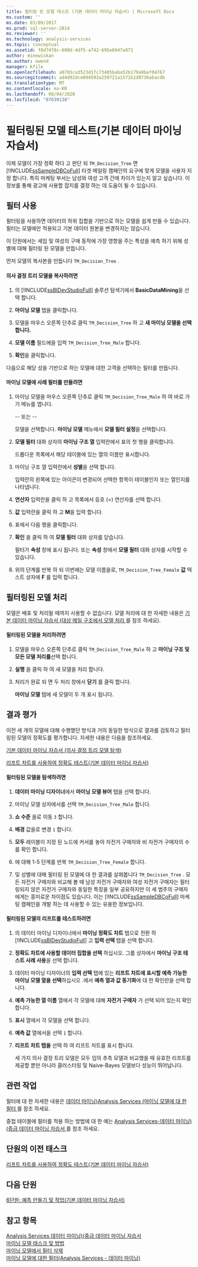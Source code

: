 ```yaml
---
title: 필터링 된 모델 테스트 (기본 데이터 마이닝 자습서) | Microsoft Docs
ms.custom: ''
ms.date: 03/09/2017
ms.prod: sql-server-2014
ms.reviewer: ''
ms.technology: analysis-services
ms.topic: conceptual
ms.assetid: f0d74f8c-600d-4df5-a742-695e6947a071
author: minewiskan
ms.author: owend
manager: kfile
ms.openlocfilehash: a97b5ca3523d1fc73405baba52b179a9bef04767
ms.sourcegitcommit: ad4d92dce894592a259721a1571b1d8736abacdb
ms.translationtype: MT
ms.contentlocale: ko-KR
ms.lasthandoff: 08/04/2020
ms.locfileid: "87639138"
---
```

# <a name="testing-a-filtered-model-basic-data-mining-tutorial"></a>필터링된 모델 테스트(기본 데이터 마이닝 자습서)
  이제 모델이 가장 정확 하다 고 판단 되 `TM_Decision_Tree` 면 [!INCLUDE[ssSampleDBCoFull](../includes/sssampledbcofull-md.md)] 타겟 메일링 캠페인의 요구에 맞게 모델을 사용자 지정 합니다. 특히 마케팅 부서는 남성와 여성 고객 간에 차이가 있는지 알고 싶습니다. 이 정보를 통해 광고에 사용할 잡지를 결정 하는 데 도움이 될 수 있습니다.  
  
## <a name="using-filters"></a>필터 사용  
 필터링을 사용하면 데이터의 하위 집합을 기반으로 하는 모델을 쉽게 만들 수 있습니다. 필터는 모델에만 적용되고 기본 데이터 원본을 변경하지는 않습니다.  
  
 이 단원에서는 세임 및 여성의 구매 동작에 가장 영향을 주는 특성을 예측 하기 위해 성별에 대해 필터링 된 모델을 만듭니다.  
  
 먼저 모델의 복사본을 만듭니다 `TM_Decision_Tree` .  
  
#### <a name="to-copy-the-decision-tree-model"></a>의사 결정 트리 모델을 복사하려면  
  
1.  의 [!INCLUDE[ssBIDevStudioFull](../includes/ssbidevstudiofull-md.md)] 솔루션 탐색기에서 **BasicDataMining**을 선택 합니다.  
  
2.  **마이닝 모델** 탭을 클릭합니다.  
  
3.  모델을 마우스 오른쪽 단추로 클릭 `TM_Decision_Tree` 하 고 **새 마이닝 모델을 선택 합니다.**  
  
4.  **모델 이름** 필드에을 입력 `TM_Decision_Tree_Male` 합니다.  
  
5.  **확인**을 클릭합니다.  
  
 다음으로 해당 성을 기반으로 하는 모델에 대한 고객을 선택하는 필터를 만듭니다.  
  
#### <a name="to-create-a-case-filter-on-a-mining-model"></a>마이닝 모델에 사례 필터를 만들려면  
  
1.  마이닝 모델을 마우스 오른쪽 단추로 클릭 `TM_Decision_Tree_Male` 하 여 바로 가기 메뉴를 엽니다.  
  
     -- 또는 --  
  
     모델을 선택합니다. **마이닝 모델** 메뉴에서 **모델 필터 설정**을 선택합니다.  
  
2.  **모델 필터** 대화 상자의 **마이닝 구조 열** 입력란에서 표의 첫 행을 클릭합니다.  
  
     드롭다운 목록에서 해당 테이블에 있는 열의 이름만 표시합니다.  
  
3.  마이닝 구조 열 입력란에서 **성별**을 선택 합니다.  
  
     입력란의 왼쪽에 있는 아이콘이 변경되어 선택한 항목이 테이블인지 또는 열인지를 나타냅니다.  
  
4.  **연산자** 입력란을 클릭 하 고 목록에서 등호 (=) 연산자를 선택 합니다.  
  
5.  **값** 입력란을 클릭 하 고 **M**을 입력 합니다.  
  
6.  표에서 다음 행을 클릭합니다.  
  
7.  **확인** 을 클릭 하 여 **모델 필터** 대화 상자를 닫습니다.  
  
     필터가 **속성** 창에 표시 됩니다. 또는 **속성** 창에서 **모델 필터** 대화 상자를 시작할 수 있습니다.  
  
8.  위의 단계를 반복 하 되 이번에는 모델 이름을로, `TM_Decision_Tree_Female` **값** 텍스트 상자에 **F** 를 입력 합니다.  
  
## <a name="process-the-filtered-models"></a>필터링된 모델 처리  
 모델은 배포 및 처리될 때까지 사용할 수 없습니다. 모델 처리에 대 한 자세한 내용은 [기본 데이터 마이닝 자습서 &#40;대상 메일 구조에서 모델 처리 ](../../2014/tutorials/processing-models-in-the-targeted-mailing-structure-basic-data-mining-tutorial.md)를 참조 하세요&#41;.  
  
#### <a name="to-process-the-filtered-model"></a>필터링된 모델을 처리하려면  
  
1.  모델을 마우스 오른쪽 단추로 클릭 `TM_Decision_Tree_Male` 하 고 **마이닝 구조 및 모든 모델 처리를**선택 합니다.  
  
2.  **실행** 을 클릭 하 여 새 모델을 처리 합니다.  
  
3.  처리가 완료 되 면 두 처리 창에서 **닫기** 를 클릭 합니다.  
  
     **마이닝 모델** 탭에 새 모델이 두 개 표시 됩니다.  
  
## <a name="evaluate-the-results"></a>결과 평가  
 이전 세 개의 모델에 대해 수행했던 방식과 거의 동일한 방식으로 결과를 검토하고 필터링된 모델의 정확도를 평가합니다. 자세한 내용은 다음을 참조하세요.  
  
 [기본 데이터 마이닝 자습서 &#40;의사 결정 트리 모델 탐색&#41;](../../2014/tutorials/exploring-the-decision-tree-model-basic-data-mining-tutorial.md)  
  
 [리프트 차트를 사용하여 정확도 테스트&#40;기본 데이터 마이닝 자습서&#41;](../../2014/tutorials/testing-accuracy-with-lift-charts-basic-data-mining-tutorial.md)  
  
#### <a name="to-explore-the-filtered-models"></a>필터링된 모델을 탐색하려면  
  
1.  **데이터 마이닝 디자이너**에서 **마이닝 모델 뷰어** 탭을 선택 합니다.  
  
2.  마이닝 모델 상자에서를 선택 `TM_Decision_Tree_Male` 합니다.  
  
3.  **쇼 수준** 을로 이동 `3` 합니다.  
  
4.  **배경** 값을로 변경 `1` 합니다.  
  
5.  **모두** 레이블이 지정 된 노드에 커서를 놓아 자전거 구매자와 비 자전거 구매자의 수를 확인 합니다.  
  
6.  에 대해 1-5 단계를 반복 `TM_Decision_Tree_Female` 합니다.  
  
7.  및 성별에 대해 필터링 된 모델에 대 한 결과를 살펴봅니다 `TM_Decision_Tree` . 모든 자전거 구매자와 비교해 볼 때 남성 자전거 구매자와 여성 자전거 구매자는 필터링되지 않은 자전거 구매자와 동일한 특징을 일부 공유하지만 이 세 범주의 구매자에게는 흥미로운 차이점도 있습니다. 이는 [!INCLUDE[ssSampleDBCoFull](../includes/sssampledbcofull-md.md)] 마케팅 캠페인을 개발 하는 데 사용할 수 있는 유용한 정보입니다.  
  
#### <a name="to-test-the-lift-of-the-filtered-models"></a>필터링된 모델의 리프트를 테스트하려면  
  
1.  의 데이터 마이닝 디자이너에서 **마이닝 정확도 차트** 탭으로 전환 하 [!INCLUDE[ssBIDevStudioFull](../includes/ssbidevstudiofull-md.md)] 고 **입력 선택** 탭을 선택 합니다.  
  
2.  **정확도 차트에 사용할 데이터 집합을 선택** 하십시오. 그룹 상자에서 **마이닝 구조 테스트 사례 사용**을 선택 합니다.  
  
3.  데이터 마이닝 디자이너의 **입력 선택** 탭에 있는 **리프트 차트에 표시할 예측 가능한 마이닝 모델 열을 선택**하십시오 .에서 **예측 열과 값 동기화**에 대 한 확인란을 선택 합니다.  
  
4.  **예측 가능한 열 이름** 열에서 각 모델에 대해 **자전거 구매자** 가 선택 되어 있는지 확인 합니다.  
  
5.  **표시** 열에서 각 모델을 선택 합니다.  
  
6.  **예측 값** 열에서을 선택 `1` 합니다.  
  
7.  **리프트 차트 탭을** 선택 하 여 리프트 차트를 표시 합니다.  
  
     세 가지 의사 결정 트리 모델은 모두 임의 추측 모델과 비교했을 때 유효한 리프트를 제공할 뿐만 아니라 클러스터링 및 Naive-Bayes 모델보다 성능이 뛰어납니다.  
  
## <a name="related-tasks"></a>관련 작업  
 필터에 대 한 자세한 내용은 [데이터 마이닝&#41;Analysis Services &#40;마이닝 모델에 대 한 필터 ](../../2014/analysis-services/data-mining/filters-for-mining-models-analysis-services-data-mining.md)를 참조 하세요.  
  
 중첩 테이블에 필터를 적용 하는 방법에 대 한 예는 [Analysis Services-데이터 마이닝&#41;&#40;중급 데이터 마이닝 자습서 ](../../2014/tutorials/intermediate-data-mining-tutorial-analysis-services-data-mining.md)를 참조 하세요.  
  
## <a name="previous-task-in-lesson"></a>단원의 이전 태스크  
 [리프트 차트를 사용하여 정확도 테스트&#40;기본 데이터 마이닝 자습서&#41;](../../2014/tutorials/testing-accuracy-with-lift-charts-basic-data-mining-tutorial.md)  
  
## <a name="next-lesson"></a>다음 단원  
 [6단원: 예측 만들기 및 작업&#40;기본 데이터 마이닝 자습서&#41;](../../2014/tutorials/lesson-6-creating-and-working-with-predictions-basic-data-mining-tutorial.md)  
  
## <a name="see-also"></a>참고 항목  
 [Analysis Services 데이터 마이닝&#41;&#40;중급 데이터 마이닝 자습서](../../2014/tutorials/intermediate-data-mining-tutorial-analysis-services-data-mining.md)   
 [마이닝 모델 태스크 및 방법](../../2014/analysis-services/data-mining/mining-model-tasks-and-how-tos.md)   
 [마이닝 모델에서 필터 삭제](../../2014/analysis-services/data-mining/delete-a-filter-from-a-mining-model.md)   
 [마이닝 모델에 대한 필터&#40;Analysis Services - 데이터 마이닝&#41;](../../2014/analysis-services/data-mining/filters-for-mining-models-analysis-services-data-mining.md)  
  
  
